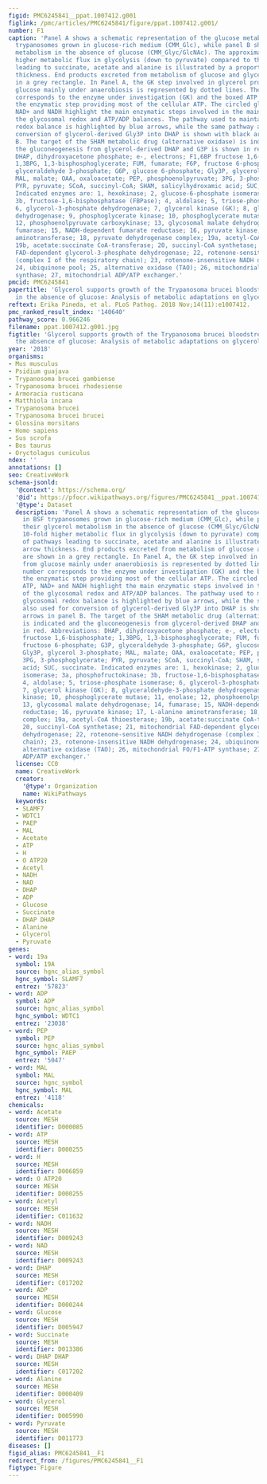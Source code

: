 ```yaml
---
figid: PMC6245841__ppat.1007412.g001
figlink: /pmc/articles/PMC6245841/figure/ppat.1007412.g001/
number: F1
caption: 'Panel A shows a schematic representation of the glucose metabolism in BSF
  trypanosomes grown in glucose-rich medium (CMM_Glc), while panel B shows their glycerol
  metabolism in the absence of glucose (CMM_Glyc/GlcNAc). The approximately 10-fold
  higher metabolic flux in glycolysis (down to pyruvate) compared to that of pathways
  leading to succinate, acetate and alanine is illustrated by a proportional arrow
  thickness. End products excreted from metabolism of glucose and glycerol are shown
  in a grey rectangle. In Panel A, the GK step involved in glycerol production from
  glucose mainly under anaerobiosis is represented by dotted lines. The boxed number
  corresponds to the enzyme under investigation (GK) and the boxed ATP highlights
  the enzymatic step providing most of the cellular ATP. The circled glycosomal ATP,
  NAD+ and NADH highlight the main enzymatic steps involved in the maintenance of
  the glycosomal redox and ATP/ADP balances. The pathway used to maintain the glycosomal
  redox balance is highlighted by blue arrows, while the same pathway also used for
  conversion of glycerol-derived Gly3P into DHAP is shown with black arrows in panel
  B. The target of the SHAM metabolic drug (alternative oxidase) is indicated and
  the gluconeogenesis from glycerol-derived DHAP and G3P is shown in red. Abbreviations:
  DHAP, dihydroxyacetone phosphate; e-, electrons; F1,6BP fructose 1,6-bisphosphate;
  1,3BPG, 1,3-bisphosphoglycerate; FUM, fumarate; F6P, fructose 6-phosphate; G3P,
  glyceraldehyde 3-phosphate; G6P, glucose 6-phosphate; Gly3P, glycerol 3-phosphate;
  MAL, malate; OAA, oxaloacetate; PEP, phosphoenolpyruvate; 3PG, 3-phosphoglycerate;
  PYR, pyruvate; SCoA, succinyl-CoA; SHAM, salicylhydroxamic acid; SUC, succinate.
  Indicated enzymes are: 1, hexokinase; 2, glucose-6-phosphate isomerase; 3a, phosphofructokinase;
  3b, fructose-1,6-bisphosphatase (FBPase); 4, aldolase; 5, triose-phosphate isomerase;
  6, glycerol-3-phosphate dehydrogenase; 7, glycerol kinase (GK); 8, glyceraldehyde-3-phosphate
  dehydrogenase; 9, phosphoglycerate kinase; 10, phosphoglycerate mutase; 11, enolase;
  12, phosphoenolpyruvate carboxykinase; 13, glycosomal malate dehydrogenase; 14,
  fumarase; 15, NADH-dependent fumarate reductase; 16, pyruvate kinase; 17, L-alanine
  aminotransferase; 18, pyruvate dehydrogenase complex; 19a, acetyl-CoA thioesterase;
  19b, acetate:succinate CoA-transferase; 20, succinyl-CoA synthetase; 21, mitochondrial
  FAD-dependent glycerol-3-phosphate dehydrogenase; 22, rotenone-sensitive NADH dehydrogenase
  (complex I of the respiratory chain); 23, rotenone-insensitive NADH dehydrogenase;
  24, ubiquinone pool; 25, alternative oxidase (TAO); 26, mitochondrial FO/F1-ATP
  synthase; 27, mitochondrial ADP/ATP exchanger.'
pmcid: PMC6245841
papertitle: 'Glycerol supports growth of the Trypanosoma brucei bloodstream forms
  in the absence of glucose: Analysis of metabolic adaptations on glycerol-rich conditions.'
reftext: Erika Pineda, et al. PLoS Pathog. 2018 Nov;14(11):e1007412.
pmc_ranked_result_index: '140640'
pathway_score: 0.966246
filename: ppat.1007412.g001.jpg
figtitle: 'Glycerol supports growth of the Trypanosoma brucei bloodstream forms in
  the absence of glucose: Analysis of metabolic adaptations on glycerol-rich conditions'
year: '2018'
organisms:
- Mus musculus
- Psidium guajava
- Trypanosoma brucei gambiense
- Trypanosoma brucei rhodesiense
- Armoracia rusticana
- Matthiola incana
- Trypanosoma brucei
- Trypanosoma brucei brucei
- Glossina morsitans
- Homo sapiens
- Sus scrofa
- Bos taurus
- Oryctolagus cuniculus
ndex: ''
annotations: []
seo: CreativeWork
schema-jsonld:
  '@context': https://schema.org/
  '@id': https://pfocr.wikipathways.org/figures/PMC6245841__ppat.1007412.g001.html
  '@type': Dataset
  description: 'Panel A shows a schematic representation of the glucose metabolism
    in BSF trypanosomes grown in glucose-rich medium (CMM_Glc), while panel B shows
    their glycerol metabolism in the absence of glucose (CMM_Glyc/GlcNAc). The approximately
    10-fold higher metabolic flux in glycolysis (down to pyruvate) compared to that
    of pathways leading to succinate, acetate and alanine is illustrated by a proportional
    arrow thickness. End products excreted from metabolism of glucose and glycerol
    are shown in a grey rectangle. In Panel A, the GK step involved in glycerol production
    from glucose mainly under anaerobiosis is represented by dotted lines. The boxed
    number corresponds to the enzyme under investigation (GK) and the boxed ATP highlights
    the enzymatic step providing most of the cellular ATP. The circled glycosomal
    ATP, NAD+ and NADH highlight the main enzymatic steps involved in the maintenance
    of the glycosomal redox and ATP/ADP balances. The pathway used to maintain the
    glycosomal redox balance is highlighted by blue arrows, while the same pathway
    also used for conversion of glycerol-derived Gly3P into DHAP is shown with black
    arrows in panel B. The target of the SHAM metabolic drug (alternative oxidase)
    is indicated and the gluconeogenesis from glycerol-derived DHAP and G3P is shown
    in red. Abbreviations: DHAP, dihydroxyacetone phosphate; e-, electrons; F1,6BP
    fructose 1,6-bisphosphate; 1,3BPG, 1,3-bisphosphoglycerate; FUM, fumarate; F6P,
    fructose 6-phosphate; G3P, glyceraldehyde 3-phosphate; G6P, glucose 6-phosphate;
    Gly3P, glycerol 3-phosphate; MAL, malate; OAA, oxaloacetate; PEP, phosphoenolpyruvate;
    3PG, 3-phosphoglycerate; PYR, pyruvate; SCoA, succinyl-CoA; SHAM, salicylhydroxamic
    acid; SUC, succinate. Indicated enzymes are: 1, hexokinase; 2, glucose-6-phosphate
    isomerase; 3a, phosphofructokinase; 3b, fructose-1,6-bisphosphatase (FBPase);
    4, aldolase; 5, triose-phosphate isomerase; 6, glycerol-3-phosphate dehydrogenase;
    7, glycerol kinase (GK); 8, glyceraldehyde-3-phosphate dehydrogenase; 9, phosphoglycerate
    kinase; 10, phosphoglycerate mutase; 11, enolase; 12, phosphoenolpyruvate carboxykinase;
    13, glycosomal malate dehydrogenase; 14, fumarase; 15, NADH-dependent fumarate
    reductase; 16, pyruvate kinase; 17, L-alanine aminotransferase; 18, pyruvate dehydrogenase
    complex; 19a, acetyl-CoA thioesterase; 19b, acetate:succinate CoA-transferase;
    20, succinyl-CoA synthetase; 21, mitochondrial FAD-dependent glycerol-3-phosphate
    dehydrogenase; 22, rotenone-sensitive NADH dehydrogenase (complex I of the respiratory
    chain); 23, rotenone-insensitive NADH dehydrogenase; 24, ubiquinone pool; 25,
    alternative oxidase (TAO); 26, mitochondrial FO/F1-ATP synthase; 27, mitochondrial
    ADP/ATP exchanger.'
  license: CC0
  name: CreativeWork
  creator:
    '@type': Organization
    name: WikiPathways
  keywords:
  - SLAMF7
  - WDTC1
  - PAEP
  - MAL
  - Acetate
  - ATP
  - H
  - O ATP20
  - Acetyl
  - NADH
  - NAD
  - DHAP
  - ADP
  - Glucose
  - Succinate
  - DHAP DHAP
  - Alanine
  - Glycerol
  - Pyruvate
genes:
- word: 19a
  symbol: 19A
  source: hgnc_alias_symbol
  hgnc_symbol: SLAMF7
  entrez: '57823'
- word: ADP
  symbol: ADP
  source: hgnc_alias_symbol
  hgnc_symbol: WDTC1
  entrez: '23038'
- word: PEP
  symbol: PEP
  source: hgnc_alias_symbol
  hgnc_symbol: PAEP
  entrez: '5047'
- word: MAL
  symbol: MAL
  source: hgnc_symbol
  hgnc_symbol: MAL
  entrez: '4118'
chemicals:
- word: Acetate
  source: MESH
  identifier: D000085
- word: ATP
  source: MESH
  identifier: D000255
- word: H
  source: MESH
  identifier: D006859
- word: O ATP20
  source: MESH
  identifier: D000255
- word: Acetyl
  source: MESH
  identifier: C011632
- word: NADH
  source: MESH
  identifier: D009243
- word: NAD
  source: MESH
  identifier: D009243
- word: DHAP
  source: MESH
  identifier: C017202
- word: ADP
  source: MESH
  identifier: D000244
- word: Glucose
  source: MESH
  identifier: D005947
- word: Succinate
  source: MESH
  identifier: D013386
- word: DHAP DHAP
  source: MESH
  identifier: C017202
- word: Alanine
  source: MESH
  identifier: D000409
- word: Glycerol
  source: MESH
  identifier: D005990
- word: Pyruvate
  source: MESH
  identifier: D011773
diseases: []
figid_alias: PMC6245841__F1
redirect_from: /figures/PMC6245841__F1
figtype: Figure
---
```


